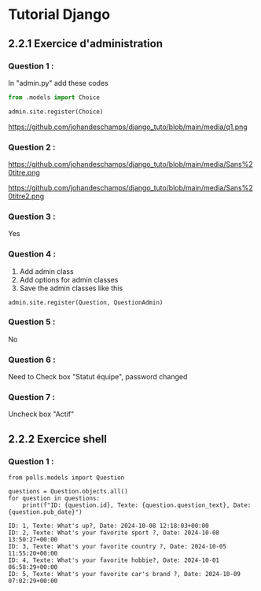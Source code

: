 # **Tutorial Django**  
## 2.2.1 Exercice d'administration


### Question 1 :
In "admin.py" add these codes
``` python
from .models import Choice

admin.site.register(Choice)
```

https://github.com/johandeschamps/django_tuto/blob/main/media/q1.png

### Question 2 :

https://github.com/johandeschamps/django_tuto/blob/main/media/Sans%20titre.png

https://github.com/johandeschamps/django_tuto/blob/main/media/Sans%20titre2.png

### Question 3 : 

Yes

### Question 4 :

1. Add admin class
2. Add options for admin classes
3. Save the admin classes like this 
``` pyhton
admin.site.register(Question, QuestionAdmin)
```
### Question 5 : 

No

### Question 6 :

Need to Check box "Statut équipe", password changed

### Question 7 :

Uncheck box "Actif"

## 2.2.2 Exercice shell

### Question 1 :

``` pyhton
from polls.models import Question

questions = Question.objects.all()
for question in questions:
    print(f"ID: {question.id}, Texte: {question.question_text}, Date: {question.pub_date}")

ID: 1, Texte: What's up?, Date: 2024-10-08 12:18:03+00:00
ID: 2, Texte: What's your favorite sport ?, Date: 2024-10-08 13:50:27+00:00
ID: 3, Texte: What's your favorite country ?, Date: 2024-10-05 11:55:20+00:00
ID: 4, Texte: What's your favorite hobbie?, Date: 2024-10-01 06:58:29+00:00
ID: 5, Texte: What's your favorite car's brand ?, Date: 2024-10-09 07:02:29+00:00
``` 